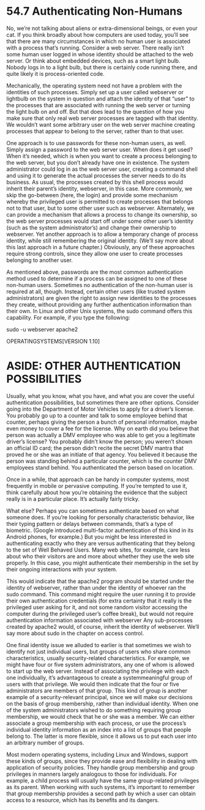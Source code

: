 # 54.7 Authenticating Non-Humans  

No, we’re not talking about aliens or extra-dimensional beings, or even your cat. If you think broadly about how computers are used today, you’ll see that there are many circumstances in which no human user is associated with a process that’s running. Consider a web server. There really isn’t some human user logged in whose identity should be attached to the web server. Or think about embedded devices, such as a smart light bulb. Nobody logs in to a light bulb, but there is certainly code running there, and quite likely it is process-oriented code.  

Mechanically, the operating system need not have a problem with the identities of such processes. Simply set up a user called webserver or lightbulb on the system in question and attach the identity of that “user” to the processes that are associated with running the web server or turning the light bulb on and off. But that does lead to the question of how you make sure that only real web server processes are tagged with that identity. We wouldn’t want some arbitrary user on the web server machine creating processes that appear to belong to the server, rather than to that user.  

One approach is to use passwords for these non-human users, as well. Simply assign a password to the web server user. When does it get used? When it’s needed, which is when you want to create a process belonging to the web server, but you don’t already have one in existence. The system administrator could log in as the web server user, creating a command shell and using it to generate the actual processes the server needs to do its business. As usual, the processes created by this shell process would inherit their parent’s identity, webserver, in this case. More commonly, we skip the go-between (here, the login) and provide some mechanism whereby the privileged user is permitted to create processes that belongs not to that user, but to some other user such as webserver. Alternately, we can provide a mechanism that allows a process to change its ownership, so the web server processes would start off under some other user’s identity (such as the system administrator’s) and change their ownership to webserver. Yet another approach is to allow a temporary change of process identity, while still remembering the original identity. (We’ll say more about this last approach in a future chapter.) Obviously, any of these approaches require strong controls, since they allow one user to create processes belonging to another user.  

As mentioned above, passwords are the most common authentication method used to determine if a process can be assigned to one of these non-human users. Sometimes no authentication of the non-human user is required at all, though. Instead, certain other users (like trusted system administrators) are given the right to assign new identities to the processes they create, without providing any further authentication information than their own. In Linux and other Unix systems, the sudo command offers this capability. For example, if you type the following:  

sudo -u webserver apache2  

OPERATINGSYSTEMS[VERSION 1.10]  

# ASIDE: OTHER AUTHENTICATION POSSIBILITIES  

Usually, what you know, what you have, and what you are cover the useful authentication possibilities, but sometimes there are other options. Consider going into the Department of Motor Vehicles to apply for a driver’s license. You probably go up to a counter and talk to some employee behind that counter, perhaps giving the person a bunch of personal information, maybe even money to cover a fee for the license. Why on earth did you believe that person was actually a DMV employee who was able to get you a legitimate driver’s license? You probably didn’t know the person; you weren’t shown an official ID card; the person didn’t recite the secret DMV mantra that proved he or she was an initiate of that agency. You believed it because the person was standing behind a particular counter, which is the counter DMV employees stand behind. You authenticated the person based on location.  

Once in a while, that approach can be handy in computer systems, most frequently in mobile or pervasive computing. If you’re tempted to use it, think carefully about how you’re obtaining the evidence that the subject really is in a particular place. It’s actually fairly tricky.  

What else? Perhaps you can sometimes authenticate based on what someone does. If you’re looking for personally characteristic behavior, like their typing pattern or delays between commands, that’s a type of biometric. (Google introduced multi-factor authentication of this kind in its Android phones, for example.) But you might be less interested in authenticating exactly who they are versus authenticating that they belong to the set of Well Behaved Users. Many web sites, for example, care less about who their visitors are and more about whether they use the web site properly. In this case, you might authenticate their membership in the set by their ongoing interactions with your system.  

This would indicate that the apache2 program should be started under the identity of webserver, rather than under the identity of whoever ran the sudo command. This command might require the user running it to provide their own authentication credentials (for extra certainty that it really is the privileged user asking for it, and not some random visitor accessing the computer during the privileged user’s coffee break), but would not require authentication information associated with webserver Any sub-processes created by apache2 would, of course, inherit the identity of webserver. We’ll say more about sudo in the chapter on access control.  

One final identity issue we alluded to earlier is that sometimes we wish to identify not just individual users, but groups of users who share common characteristics, usually security-related characteristics. For example, we might have four or five system administrators, any one of whom is allowed to start up the web server. Instead of associating the privilege with each one individually, it’s advantageous to create a systemmeaningful group of users with that privilege. We would then indicate that the four or five administrators are members of that group. This kind of group is another example of a security-relevant principal, since we will make our decisions on the basis of group membership, rather than individual identity. When one of the system administrators wished to do something requiring group membership, we would check that he or she was a member. We can either associate a group membership with each process, or use the process’s individual identity information as an index into a list of groups that people belong to. The latter is more flexible, since it allows us to put each user into an arbitrary number of groups.  

Most modern operating systems, including Linux and Windows, support these kinds of groups, since they provide ease and flexibility in dealing with application of security policies. They handle group membership and group privileges in manners largely analogous to those for individuals. For example, a child process will usually have the same group-related privileges as its parent. When working with such systems, it’s important to remember that group membership provides a second path by which a user can obtain access to a resource, which has its benefits and its dangers.  

